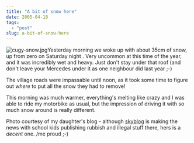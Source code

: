 ```yaml
---
title: "A bit of snow here"
date: 2005-04-18
tags: 
  - "post"
slug: a-bit-of-snow-here
---
```


![cugy-snow.jpg](http://codeconsult.ch/bertrand/archives/images/cugy-snow.jpg)Yesterday morning we woke up with about 35cm of snow, up from zero on Saturday night . Very uncommon at this time of the year, and it was incredibly wet and heavy. Just don't stay under that roof (and don't leave your Mercedes under it as one neighbour did last year ;-)

The village roads were impassable until noon, as it took some time to figure out _where_ to put all the snow they had to remove!

This morning was much warmer, everything's melting like crazy and I was able to ride my motorbike as usual, but the impression of driving it with so much snow around is really different.

Photo courtesy of my daughter's blog - although [skyblog](http://www.skyblog.com/) is making the news with school kids publishing rubbish and illegal stuff there, hers is a _decent_ one. /me proud ;-)
